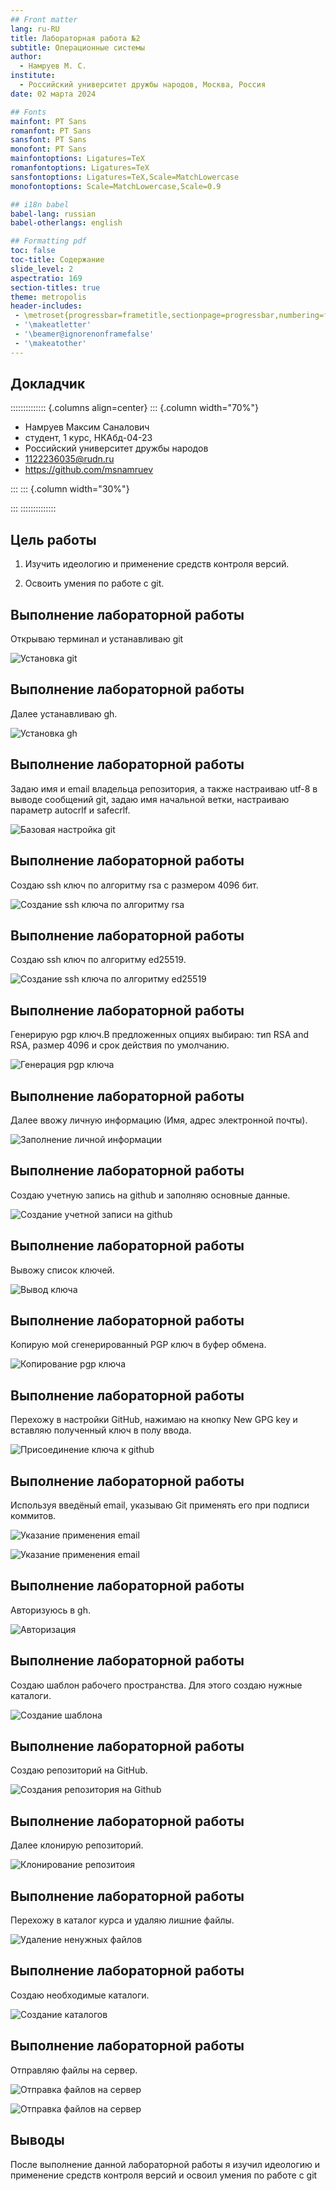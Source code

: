 ```yaml
---
## Front matter
lang: ru-RU
title: Лабораторная работа №2
subtitle: Операционные системы
author:
  - Намруев М. С.
institute:
  - Российский университет дружбы народов, Москва, Россия
date: 02 марта 2024

## Fonts
mainfont: PT Sans
romanfont: PT Sans
sansfont: PT Sans
monofont: PT Sans
mainfontoptions: Ligatures=TeX
romanfontoptions: Ligatures=TeX
sansfontoptions: Ligatures=TeX,Scale=MatchLowercase
monofontoptions: Scale=MatchLowercase,Scale=0.9

## i18n babel
babel-lang: russian
babel-otherlangs: english

## Formatting pdf
toc: false
toc-title: Содержание
slide_level: 2
aspectratio: 169
section-titles: true
theme: metropolis
header-includes:
 - \metroset{progressbar=frametitle,sectionpage=progressbar,numbering=fraction}
 - '\makeatletter'
 - '\beamer@ignorenonframefalse'
 - '\makeatother'
---
```



## Докладчик

:::::::::::::: {.columns align=center}
::: {.column width="70%"}

  * Намруев Максим Саналович
  * студент, 1 курс, НКАбд-04-23
  * Российский университет дружбы народов
  * [1122236035@rudn.ru](mailto:1122236035@rudn.ru)
  * <https://github.com/msnamruev>

:::
::: {.column width="30%"}

:::
::::::::::::::

## Цель работы


1. Изучить идеологию и применение средств контроля версий.

2. Освоить умения по работе с git.

## Выполнение лабораторной работы

Открываю терминал и устанавливаю git 

![Установка git](./image/3.png)

## Выполнение лабораторной работы

Далее устанавливаю gh.

![Установка gh](./image/4.png)

## Выполнение лабораторной работы

Задаю имя и email владельца репозитория, а также настраиваю utf-8 в выводе сообщений git, задаю имя начальной ветки, настраиваю параметр autocrlf и safecrlf.

![Базовая настройка git](./image/5.png)

## Выполнение лабораторной работы

Создаю ssh ключ по алгоритму rsa с размером 4096 бит.

![Создание ssh ключа по алгоритму rsa](./image/6.png)

## Выполнение лабораторной работы

Создаю ssh ключ по алгоритму ed25519.

![Создание ssh ключа по алгоритму ed25519](./image/7.png)

## Выполнение лабораторной работы

Генерирую pgp ключ.В предложенных опциях выбираю: тип RSA and RSA, размер 4096 и срок действия по умолчанию.

![Генерация pgp ключа](./image/8.png)

## Выполнение лабораторной работы

Далее ввожу личную информацию (Имя, адрес электронной почты).

![Заполнение личной информации](./image/9.png)

## Выполнение лабораторной работы

Создаю учетную запись на github и заполняю основные данные.

![Создание учетной записи на github](./image/23.png)

## Выполнение лабораторной работы

Вывожу список ключей.

![Вывод ключа](./image/10.png)

## Выполнение лабораторной работы

Копирую мой сгенерированный PGP ключ в буфер обмена.

![Копирование pgp ключа](./image/11.png)

## Выполнение лабораторной работы

Перехожу в настройки GitHub, нажимаю на кнопку New GPG key и вставляю полученный ключ в полу ввода.

![Присоединение ключа к github](./image/12.png)

## Выполнение лабораторной работы

Используя введёный email, указываю Git применять его при подписи коммитов.

![Указание применения email](./image/13.png)

![Указание применения email](./image/14.png)

## Выполнение лабораторной работы

Авторизуюсь в gh.

![Авторизация](./image/15.png)

## Выполнение лабораторной работы

Создаю шаблон рабочего пространства. Для этого создаю нужные каталоги.

![Создание шаблона](./image/16.png)

## Выполнение лабораторной работы

Создаю репозиторий на GitHub.

![Создания репозитория на Github](./image/17.png)

## Выполнение лабораторной работы

Далее клонирую репозиторий.

![Клонирование репозитоия](./image/18.png)

## Выполнение лабораторной работы

Перехожу в каталог курса и удаляю лишние файлы.

![Удаление ненужных файлов](./image/19.png)

## Выполнение лабораторной работы

Создаю необходимые каталоги.

![Создание каталогов](./image/20.png)

## Выполнение лабораторной работы

Отправляю файлы на сервер.

![Отправка файлов на сервер](./image/21.png)

![Отправка файлов на сервер](./image/22.png)

## Выводы

После выполнение данной лабораторной работы я изучил идеологию и применение средств контроля версий и освоил умения по работе с git


